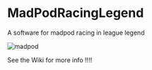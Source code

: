 # MadPodRacingLegend
A software for madpod racing in league legend

![madpod](https://github.com/regismeyssonnier/MadPodRacingLegend/assets/67794100/f959443c-19d8-4c36-8976-a445a27c2188)

See the Wiki for more info !!!!
